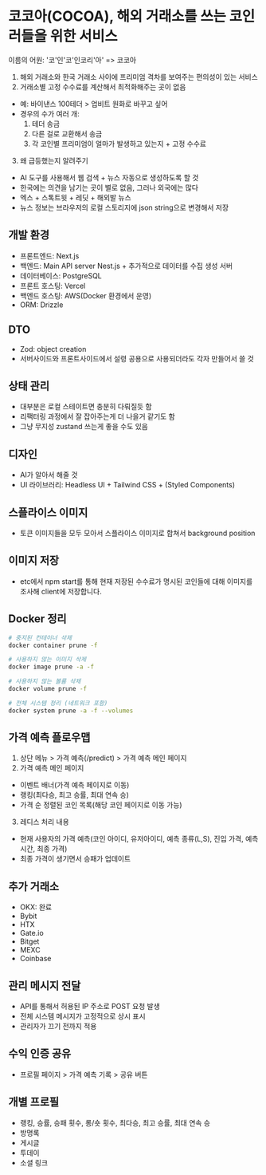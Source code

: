 # 코코아(COCOA), 해외 거래소를 쓰는 코인러들을 위한 서비스

이름의 어원: '코'인'코'인코리'아' => 코코아

1. 해외 거래소와 한국 거래소 사이에 프리미엄 격차를 보여주는 편의성이 있는 서비스
2. 거래소별 고정 수수료를 계산해서 최적화해주는 곳이 없음

- 예: 바이낸스 100테더 > 업비트 원화로 바꾸고 싶어
- 경우의 수가 여러 개:
  1. 테더 송금
  2. 다른 걸로 교환해서 송금
  3. 각 코인별 프리미엄이 얼마가 발생하고 있는지 + 고정 수수료

3. 왜 급등했는지 알려주기

- AI 도구를 사용해서 웹 검색 + 뉴스 자동으로 생성하도록 할 것
- 한국에는 의견을 남기는 곳이 별로 없음, 그러나 외국에는 많다
- 엑스 + 스톡트윗 + 레딧 + 해외발 뉴스
- 뉴스 정보는 브라우저의 로컬 스토리지에 json string으로 변경해서 저장

## 개발 환경

- 프론트엔드: Next.js
- 백엔드: Main API server Nest.js + 추가적으로 데이터를 수집 생성 서버
- 데이터베이스: PostgreSQL
- 프론트 호스팅: Vercel
- 백엔드 호스팅: AWS(Docker 환경에서 운영)
- ORM: Drizzle

## DTO

- Zod: object creation
- 서버사이드와 프론트사이드에서 설령 공용으로 사용되더라도 각자 만들어서 쓸 것

## 상태 관리

- 대부분은 로컬 스테이트면 충분히 다뤄질듯 함
- 리팩터링 과정에서 잘 잡아주는게 더 나을거 같기도 함
- 그냥 무지성 zustand 쓰는게 좋을 수도 있음

## 디자인

- AI가 알아서 해줄 것
- UI 라이브러리: Headless UI + Tailwind CSS + (Styled Components)

## 스플라이스 이미지

- 토큰 이미지들을 모두 모아서 스플라이스 이미지로 합쳐서 background position

## 이미지 저장

- etc에서 npm start를 통해 현재 저장된 수수료가 명시된 코인들에 대해 이미지를 조사해 client에 저장합니다.

## Docker 정리

```bash
# 중지된 컨테이너 삭제
docker container prune -f

# 사용하지 않는 이미지 삭제
docker image prune -a -f

# 사용하지 않는 볼륨 삭제
docker volume prune -f

# 전체 시스템 정리 (네트워크 포함)
docker system prune -a -f --volumes
```

## 가격 예측 플로우맵

1) 상단 메뉴 > 가격 예측(/predict) > 가격 예측 메인 페이지
2) 가격 예측 메인 페이지
- 이벤트 배너(가격 예측 페이지로 이동)
- 랭킹(최다승, 최고 승률, 최대 연속 승)
- 가격 순 정렬된 코인 목록(해당 코인 페이지로 이동 가능)
3) 레디스 처리 내용
- 현재 사용자의 가격 예측(코인 아이디, 유저아이디, 예측 종류(L,S), 진입 가격, 예측 시간, 최종 가격)
- 최종 가격이 생기면서 승패가 업데이트 

## 추가 거래소

- OKX: 완료
- Bybit
- HTX
- Gate.io
- Bitget
- MEXC
- Coinbase

## 관리 메시지 전달

- API를 통해서 허용된 IP 주소로 POST 요청 발생
- 전체 시스템 메시지가 고정적으로 상시 표시
- 관리자가 끄기 전까지 적용

## 수익 인증 공유

- 프로필 페이지 > 가격 예측 기록 > 공유 버튼

## 개별 프로필

- 랭킹, 승률, 승패 횟수, 롱/숏 횟수, 최다승, 최고 승률, 최대 연속 승
- 방명록
- 게시글
- 투데이
- 소셜 링크
